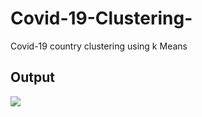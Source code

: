 # Covid-19-Clustering-
Covid-19 country clustering using k Means

## Output

<img src="https://github.com/moritzmitterdorfer/Covid-19-Clustering-/blob/master/img.png">
